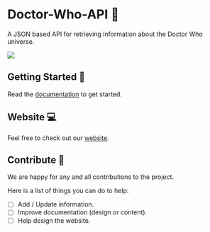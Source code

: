 # Doctor-Who-API :large_blue_diamond:
A JSON based API for retrieving information about the Doctor Who universe.

<img src="https://wallpapercave.com/wp/4CGjOpV.jpg">
<br>

## Getting Started :hatching_chick:
Read the [documentation](https://doctorwhoapi.cyclic.app/documentation) to get started.

## Website :computer:
Feel free to check out our [website](https://doctorwhoapi.cyclic.app).

## Contribute :gift:
We are happy for any and all contributions to the project.

Here is a list of things you can do to help:
- [ ] Add / Update information.
- [ ] Improve documentation (design or content).
- [ ] Help design the website.
